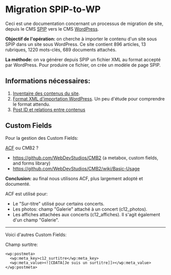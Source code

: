 # Migration SPIP-to-WP

Ceci est une documentation concernant un processus de migration de site, depuis le CMS [SPIP](https://www.spip.net) vers le CMS [WordPress](https://fr.wordpress.org/).

**Objectif de l'opération:** on cherche à importer le contenu d'un site sous SPIP dans un site sous WordPress. Ce site contient 896 articles, 13 rubriques, 1220 mots-clés, 689 documents attachés.

**La méthode:** on va générer depuis SPIP un fichier XML au format accepté par WordPress. Pour produire ce fichier, on crée un modèle de page SPIP.

## Informations nécessaires:

1. [Inventaire des contenus du site](infos-contenus.md).
2. [Format XML d'importation WordPress](infos-wp-xml.md). Un peu d'étude pour comprendre le format attendu.
3. [Post ID et relations entre contenus](infos-post-id-et-relations.md)

## Custom Fields

Pour la gestion des Custom Fields:

[ACF](https://www.advancedcustomfields.com/) ou CMB2 ?

- https://github.com/WebDevStudios/CMB2 (a metabox, custom fields, and forms library)
- https://github.com/WebDevStudios/CMB2/wiki/Basic-Usage

**Conclusion:** au final nous utilisons ACF, plus largement adopté et documenté.

ACF est utilisé pour:

- Le "Sur-titre" utilisé pour certains concerts.
- Les photos: champ "Galerie" attaché à un concert (c12_photos).
- Les affiches attachées aux concerts (c12_affiches). Il s'agit également d'un champ "Galerie".

***

Voici d'autres Custom Fields:

Champ surtitre:

```
<wp:postmeta>
  <wp:meta_key>c12_surtitre</wp:meta_key>
  <wp:meta_value><![CDATA[Je suis un surtitre]]></wp:meta_value>
</wp:postmeta>
```



